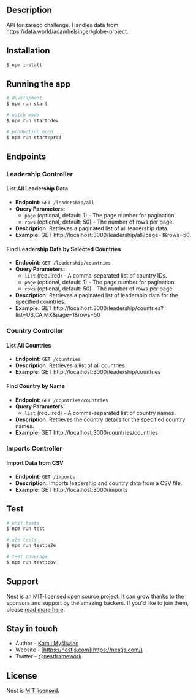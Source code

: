 ## Description

API for zarego challenge. Handles data from https://data.world/adamhelsinger/globe-project.

## Installation

```bash
$ npm install
```

## Running the app

```bash
# development
$ npm run start

# watch mode
$ npm run start:dev

# production mode
$ npm run start:prod
```

## Endpoints

### Leadership Controller

#### List All Leadership Data

- **Endpoint:** `GET /leadership/all`
- **Query Parameters:**
  - `page` (optional, default: 1) - The page number for pagination.
  - `rows` (optional, default: 50) - The number of rows per page.
- **Description:** Retrieves a paginated list of all leadership data.
- **Example:** GET http://localhost:3000/leadership/all?page=1&rows=50

#### Find Leadership Data by Selected Countries

- **Endpoint:** `GET /leadership/countries`
- **Query Parameters:**
  - `list` (required) - A comma-separated list of country IDs.
  - `page` (optional, default: 1) - The page number for pagination.
  - `rows` (optional, default: 50) - The number of rows per page.
- **Description:** Retrieves a paginated list of leadership data for the specified countries.
- **Example:** GET http://localhost:3000/leadership/countries?list=US,CA,MX&page=1&rows=50

### Country Controller

#### List All Countries

- **Endpoint:** `GET /countries`
- **Description:** Retrieves a list of all countries.
- **Example:** GET http://localhost:3000/leadership/countries

#### Find Country by Name

- **Endpoint:** `GET /countries/countries`
- **Query Parameters:**
  - `list` (required) - A comma-separated list of country names.
- **Description:** Retrieves the country details for the specified country names.
- **Example:** GET http://localhost:3000/countries/countries

### Imports Controller

#### Import Data from CSV

- **Endpoint:** `GET /imports`
- **Description:** Imports leadership and country data from a CSV file.
- **Example:** GET http://localhost:3000/imports


## Test

```bash
# unit tests
$ npm run test

# e2e tests
$ npm run test:e2e

# test coverage
$ npm run test:cov
```

## Support

Nest is an MIT-licensed open source project. It can grow thanks to the sponsors and support by the amazing backers. If you'd like to join them, please [read more here](https://docs.nestjs.com/support).

## Stay in touch

- Author - [Kamil Myśliwiec](https://kamilmysliwiec.com)
- Website - [https://nestjs.com](https://nestjs.com/)
- Twitter - [@nestframework](https://twitter.com/nestframework)

## License

Nest is [MIT licensed](LICENSE).
